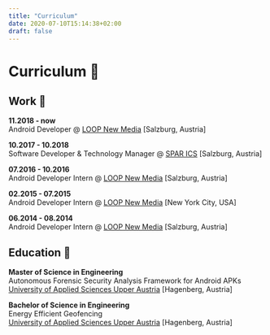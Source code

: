 ```yaml
---
title: "Curriculum"
date: 2020-07-10T15:14:38+02:00
draft: false
---
```

# Curriculum :scroll:

## Work :hammer:
**11.2018 - now**  
Android Developer @ [LOOP New Media](http://www.agentur-loop.com/) [Salzburg, Austria]

**10.2017 - 10.2018**  
Software Developer & Technology Manager @ [SPAR ICS](https://www.spar-ics.com/) [Salzburg, Austria]

**07.2016 - 10.2016**  
Android Developer Intern @ [LOOP New Media](http://www.agentur-loop.com/) [Salzburg, Austria]

**02.2015 - 07.2015**  
Android Developer Intern @ [LOOP New Media](http://www.agentur-loop.com/) [New York City, USA]

**06.2014 - 08.2014**  
Android Developer Intern @ [LOOP New Media](http://www.agentur-loop.com/) [Salzburg, Austria]


## Education :school:
**Master of Science in Engineering**  
Autonomous Forensic Security Analysis Framework for Android APKs  
[University of Applied Sciences Upper Austria](https://www.fh-ooe.at/en/) [Hagenberg, Austria]


**Bachelor of Science in Engineering**  
Energy Efficient Geofencing  
[University of Applied Sciences Upper Austria](https://www.fh-ooe.at/en/) [Hagenberg, Austria]

